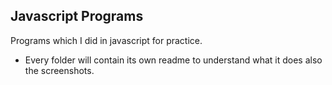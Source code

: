 ## Javascript Programs
Programs which I did in javascript for practice.

- Every folder will contain its own readme to understand what it does also the screenshots. 
